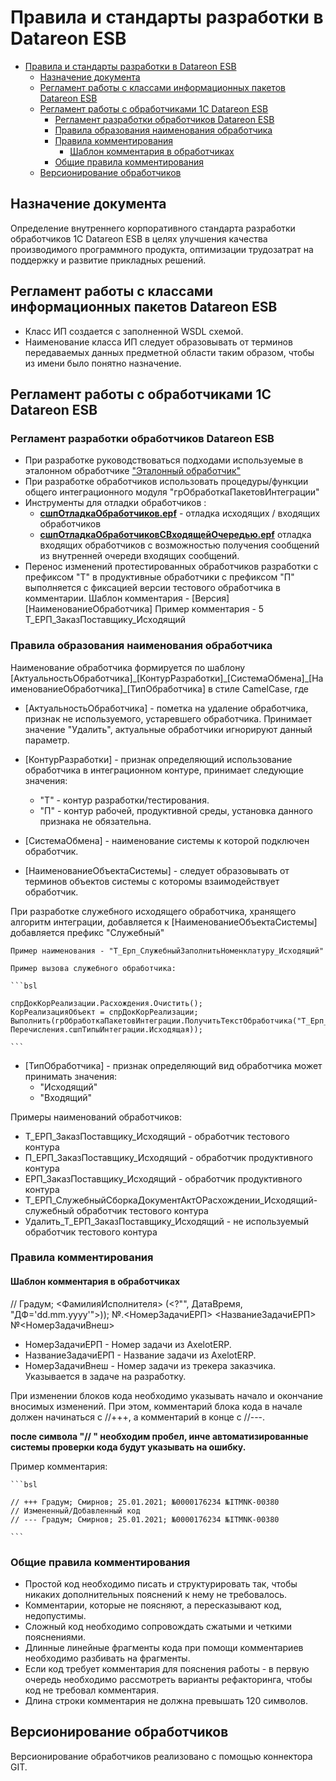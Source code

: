 # Правила и стандарты разработки в Datareon ESB

- [Правила и стандарты разработки в Datareon ESB](#правила-и-стандарты-разработки-в-datareon-esb)
  - [Назначение документа](#назначение-документа)
  - [Регламент работы с классами информационных пакетов Datareon ESB](#регламент-работы-с-классами-информационных-пакетов-datareon-esb)
  - [Регламент работы с обработчиками 1С Datareon ESB](#регламент-работы-с-обработчиками-1с-datareon-esb)
    - [Регламент разработки обработчиков Datareon ESB](#регламент-разработки-обработчиков-datareon-esb)
    - [Правила образования наименования обработчика](#правила-образования-наименования-обработчика)
    - [Правила комментирования](#правила-комментирования)
      - [Шаблон комментария в обработчиках](#шаблон-комментария-в-обработчиках)
    - [Общие правила комментирования](#общие-правила-комментирования)
  - [Версионирование обработчиков](#версионирование-обработчиков)

## Назначение документа

Определение внутреннего корпоративного стандарта разработки обработчиков 1С Datareon ESB в целях улучшения качества производимого программного продукта, оптимизации трудозатрат на поддержку и развитие прикладных решений.

## Регламент работы с классами информационных пакетов Datareon ESB

- Класс ИП создается с заполненной WSDL cхемой.
- Наименование класса ИП следует образовывать от терминов передаваемых данных предметной области таким образом, чтобы из имени было понятно назначение.

## Регламент работы с обработчиками 1С Datareon ESB

### Регламент разработки обработчиков Datareon ESB

- При разработке руководствоваться подходами используемые в эталонном обработчике ["Эталонный обработчик"](ЭталонныйОбработчик.bsl)
- При разработке обработчиков использовать процедуры/функции общего интеграционного модуля "грОбработкаПакетовИнтеграции"
- Инструменты для отладки обработчиков :
  - [**сшпОтладкаОбработчиков.epf**](./сшпОтладкаОбработчиков.epf) -  отладка исходящих / входящих обработчиков
  - [**сшпОтладкаОбработчиковСВходящейОчередью.epf**](./сшпОтладкаОбработчиковСВходящейОчередью.epf) отладка входящих обработчиков с возможностью получения сообщений из внутренней очереди входящих сообщений.
- Перенос изменений протестированных обработчиков разработки с префиксом "Т" в продуктивные обработчики с префиксом "П" выполняется с фиксацией версии тестового обработчика в комментарии.
Шаблон комментария - [Версия] [НаименованиеОбработчика]
Пример комментария - 5 Т_ЕРП_ЗаказПоставщику_Исходящий

### Правила образования наименования обработчика

Наименование обработчика формируется по шаблону [АктуальностьОбработчика]\_[КонтурРазработки]\_[СистемаОбмена]\_[НаименованиеОбработчика]\_[ТипОбработчика]  в стиле CamelCase, где

- [АктуальностьОбработчика] - пометка на удаление обработчика, признак не используемого, устаревшего обработчика. Принимает значение "Удалить", актуальные обработчики игнорируют данный параметр.

- [КонтурРазработки] - признак определяющий использование обработчика в интеграционном контуре, принимает следующие значения:
  - "Т" - контур разработки/тестирования.
  - "П" - контур рабочей, продуктивной среды, установка данного признака не обязательна.

- [СистемаОбмена] - наименование системы к которой подключен обработчик.
  
- [НаименованиеОбъектаСистемы] - следует образовывать от терминов объектов системы с которомы взаимодействует обработчик.

При разработке служебного исходящего обработчика, хранящего алгоритм интеграции, добавляется к [НаименованиеОбъектаСистемы] добавляется префикс "Служебный"

    Пример наименования - "Т_Ерп_СлужебныйЗаполнитьНоменклатуру_Исходящий"

    Пример вызова служебного обработчика:

    ```bsl
    
    спрДокКорРеализации.Расхождения.Очистить();
    КорРеализацияОбъект = спрДокКорРеализации;
    Выполнить(грОбработкаПакетовИнтеграции.ПолучитьТекстОбработчика("Т_Ерп_СлужебныйЗаполнитьРасхожденияКорректировкиРеализации_Исходящий", 
    Перечисления.сшпТипыИнтеграции.Исходящая));
    
    ```

- [ТипОбработчика] - признак определяющий вид обработчика может принимать значения:
  - "Исходящий"
  - "Входящий"

Примеры наименований обработчиков:

- Т_ЕРП_ЗаказПоставщику_Исходящий - обработчик тестового контура
- П_ЕРП_ЗаказПоставщику_Исходящий - обработчик продуктивного контура
- ЕРП_ЗаказПоставщику_Исходящий - обработчик продуктивного контура
- Т_ЕРП_СлужебныйСборкаДокументАктОРасхождении_Исходящий- служебный обработчик тестового контура
- Удалить_Т_ЕРП_ЗаказПоставщику_Исходящий - не используемый обработчик тестового контура

### Правила комментирования

#### Шаблон комментария в обработчиках

// Градум; <ФамилияИсполнителя> (<?"", ДатаВремя, "ДФ='dd.mm.yyyy'">)); №.<НомерЗадачиЕРП> <НазваниеЗадачиЕРП> №<НомерЗадачиВнеш>

- НомерЗадачиЕРП - Номер задачи из AxelotERP.
- НазваниеЗадачиЕРП - Название задачи из AxelotERP.
- НомерЗадачиВнеш - Номер задачи из трекера заказчика. Указывается в задаче на разработку.

При изменении блоков кода необходимо указывать начало и окончание вносимых изменений. При этом, комментарий блока кода в начале должен начинаться с //+++, а комментарий в конце с //---.

__после символа "// " необходим пробел, инче автоматизированные системы проверки кода будут указывать на ошибку.__

Пример комментария:

    ```bsl

    // +++ Градум; Смирнов; 25.01.2021; №0000176234 №ITMNK-00380 
    // Измененный/Добавленный код
    // --- Градум; Смирнов; 25.01.2021; №0000176234 №ITMNK-00380 

    ```

### Общие правила комментирования

- Простой код необходимо писать и структурировать так, чтобы никаких дополнительных пояснений к нему не требовалось.
- Комментарии, которые не поясняют, а пересказывают код, недопустимы.
- Сложный код необходимо сопровождать сжатыми и четкими пояснениями.
- Длинные линейные фрагменты кода при помощи комментариев необходимо разбивать на фрагменты.
- Если код требует комментария для пояснения работы - в первую очередь необходимо рассмотреть варианты рефакторинга, чтобы код не требовал комментария.
- Длина строки комментария не должна превышать 120 символов.

## Версионирование обработчиков

Версионирование обработчиков реализовано с помощью коннектора GIT.